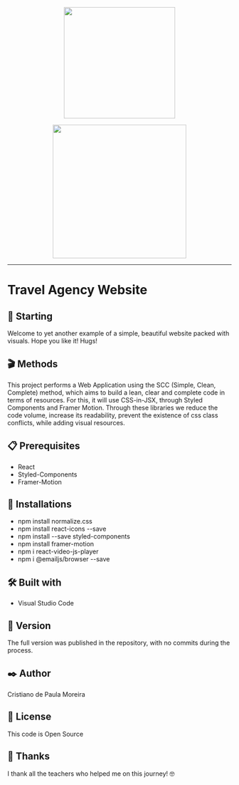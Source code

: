 <p align="center">
<img src="" height="250px"/>
</p>
<p align="center">
<img src="https://user-images.githubusercontent.com/91747232/155849376-6d598bc6-b336-434b-a17b-1a793f316a07.gif" height="300px"/>
</p>
<hr>

# Travel Agency Website

## 🚀 Starting

Welcome to yet another example of a simple, beautiful website packed with visuals. Hope you like it! Hugs!

## 🎬 Methods

This project performs a Web Application using the SCC (Simple, Clean, Complete) method, which aims to build a lean, clear and complete code in terms of resources. For this, it will use CSS-in-JSX, through Styled Components and Framer Motion. Through these libraries we reduce the code volume, increase its readability, prevent the existence of css class conflicts, while adding visual resources.

## 📋 Prerequisites

* React
* Styled-Components
* Framer-Motion

## 🔧 Installations

* npm install normalize.css
* npm install react-icons --save
* npm install --save styled-components
* npm install framer-motion
* npm i react-video-js-player
* npm i @emailjs/browser --save

## 🛠️ Built with

* Visual Studio Code

## 📌 Version

The full version was published in the repository, with no commits during the process.

## ✒️ Author

Cristiano de Paula Moreira

## 📄 License

This code is Open Source

## 🎁 Thanks

I thank all the teachers who helped me on this journey! 🤓


 
